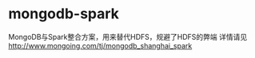 # mongodb-spark
MongoDB与Spark整合方案，用来替代HDFS，规避了HDFS的弊端
详情请见<a href="http://www.mongoing.com/tj/mongodb_shanghai_spark">http://www.mongoing.com/tj/mongodb_shanghai_spark</a>
